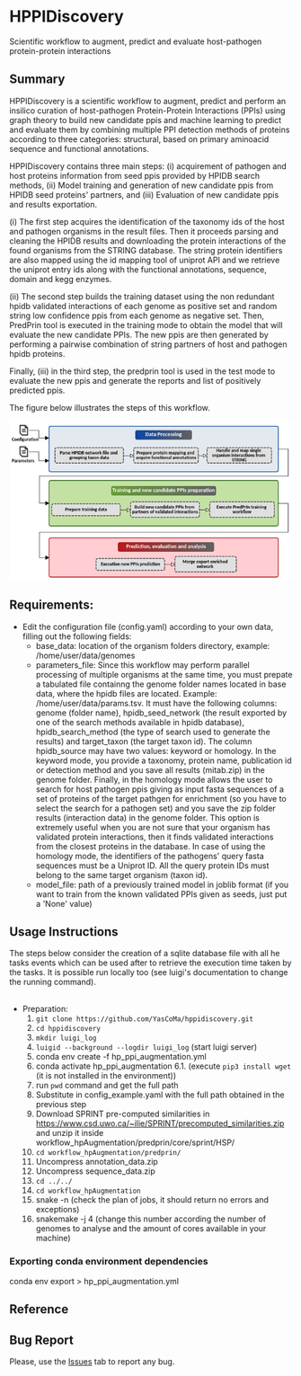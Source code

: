 # HPPIDiscovery

Scientific workflow to augment, predict and evaluate host-pathogen protein-protein interactions

## Summary
HPPIDiscovery is a scientific workflow to augment, predict and perform an insilico curation of host-pathogen Protein-Protein Interactions (PPIs) using graph theory to build new candidate ppis and machine learning to predict and evaluate them by combining multiple PPI detection methods of proteins according to three categories: structural,  based on primary aminoacid sequence and functional annotations.<br>

HPPIDiscovery contains three main steps: (i) acquirement of pathogen and host proteins information from seed ppis provided by HPIDB search methods, (ii) Model training and generation of new candidate ppis from HPIDB seed proteins' partners, and (iii) Evaluation of new candidate ppis and results exportation.

(i) The first step acquires the identification of the taxonomy ids of the host and pathogen organisms in the result files. Then it proceeds parsing and cleaning the HPIDB results and downloading the protein interactions of the found organisms from the STRING database. The string protein identifiers are also mapped using the id mapping tool of uniprot API and we retrieve the uniprot entry ids along with the functional annotations, sequence, domain and kegg enzymes.

(ii) The second step builds the training dataset using the non redundant hpidb validated interactions of each genome as positive set and random string low confidence ppis from each genome as negative set. Then, PredPrin tool is executed in the training mode to obtain the model that will evaluate the new candidate PPIs. The new ppis are then generated by performing a pairwise combination of string partners of host and pathogen hpidb proteins. 

Finally, (iii) in the third step, the predprin tool is used in the test mode to evaluate the new ppis and generate the reports and list of positively predicted ppis.

The figure below illustrates the steps of this workflow.

<div style="text-align: center">
	<img src="reduced_workflow.png" alt="pipeline" title="PredPrIn" width="680px" />
</div>

## Requirements:
* Edit the configuration file (config.yaml) according to your own data, filling out the following fields:
	- base_data: location of the organism folders directory, example: /home/user/data/genomes 
	- parameters_file: Since this workflow may perform parallel processing of multiple organisms at the same time, you must prepate a tabulated file containng the genome folder names located in base data, where the hpidb files are located. Example: /home/user/data/params.tsv. It must have the following columns: genome (folder name), hpidb_seed_network (the result exported by one of the search methods available in hpidb database), hpidb_search_method (the type of search used to generate the results) and target_taxon (the target taxon id). The column hpidb_source may have two values: keyword or homology. In the keyword mode, you provide a taxonomy, protein name, publication id or detection method and you save all results (mitab.zip) in the genome folder. Finally, in the homology mode allows the user to search for host pathogen ppis giving as input fasta sequences of a set of proteins of the target pathgen for enrichment (so you have to select the search for a pathogen set) and you save the zip folder results (interaction data) in the genome folder. This option is extremely useful when you are not sure that your organism has validated protein interactions, then it finds validated interactions from the closest proteins in the database. In case of using the homology mode, the identifiers of the pathogens' query fasta sequences must be a Uniprot ID. All the query protein IDs must belong to the same target organism (taxon id).
	- model_file: path of a previously trained model in joblib format (if you want to train from the known validated PPIs given as seeds, just put a 'None' value)

## Usage Instructions
The steps below consider the creation of a sqlite database file with all he tasks events which can be used after to retrieve the execution time taken by the tasks. It is possible run locally too (see luigi's documentation to change the running command). <br ><br>
* Preparation:
	1. ````git clone https://github.com/YasCoMa/hppidiscovery.git````
	2. ````cd hppidiscovery````
	3. ````mkdir luigi_log```` 
	4. ````luigid --background --logdir luigi_log```` (start luigi server)
	5. conda env create -f hp_ppi_augmentation.yml
	6. conda activate hp_ppi_augmentation
	6.1. (execute ````pip3 install wget```` (it is not installed in the environment))
	7. run ````pwd```` command and get the full path
	8. Substitute <path> in config_example.yaml with the full path obtained in the previous step
	9. Download SPRINT pre-computed similarities in https://www.csd.uwo.ca/~ilie/SPRINT/precomputed_similarities.zip and unzip it inside workflow_hpAugmentation/predprin/core/sprint/HSP/
	10. ````cd workflow_hpAugmentation/predprin/````
	11. Uncompress annotation_data.zip
	12. Uncompress sequence_data.zip
	13. ````cd ../../````
	14. ````cd workflow_hpAugmentation````
	15. snake -n (check the plan of jobs, it should return no errors and exceptions)
	16. snakemake -j 4 (change this number according the number of genomes to analyse and the amount of cores available in your machine)
	
### Exporting conda environment dependencies
conda env export > hp_ppi_augmentation.yml

## Reference


## Bug Report
Please, use the [Issues](https://github.com/YasCoMa/hppidiscovery/issues) tab to report any bug.
